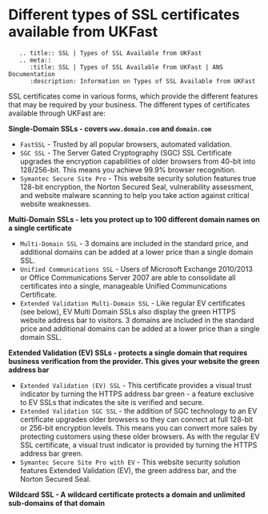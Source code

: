 # Different types of SSL certificates available from UKFast

```eval_rst
   .. title:: SSL | Types of SSL Available from UKFast
   .. meta::
      :title: SSL | Types of SSL Available from UKFast | ANS Documentation
      :description: Information on Types of SSL Available from UKFast

```

SSL certificates come in various forms, which provide the different features that may be required by your business. The different types of certificates available through UKFast are:

**Single-Domain SSLs - covers `www.domain.com` and `domain.com`**
- `FastSSL` - Trusted by all popular browsers, automated validation.
- `SGC SSL` - The Server Gated Cryptography (SGC) SSL Certificate upgrades the encryption capabilities of older browsers from 40-bit into 128/256-bit. This means you achieve 99.9% browser recognition.
- `Symantec Secure Site Pro` - This website security solution features true 128-bit encryption, the Norton Secured Seal, vulnerability assessment, and website malware scanning to help you take action against critical website weaknesses.


**Multi-Domain SSLs - lets you protect up to 100 different domain names on a single certificate**
- `Multi-Domain SSL` - 3 domains are included in the standard price, and additional domains can be added at a lower price than a single domain SSL.
- `Unified Communications SSL` - Users of Microsoft Exchange 2010/2013 or Office Communications Server 2007 are able to consolidate all certificates into a single, manageable Unified Communications Certificate.
- `Extended Validation Multi-Domain SSL` - Like regular EV certificates (see below), EV Multi Domain SSLs also display the green HTTPS website address bar to visitors. 3 domains are included in the standard price and additional domains can be added at a lower price than a single domain SSL.

**Extended Validation (EV) SSLs - protects a single domain that requires business verification from the provider. This gives your website the green address bar**
- `Extended Validation (EV) SSL` - This certificate provides a visual trust indicator by turning the HTTPS address bar green - a feature exclusive to EV SSLs that indicates the site is verified and secure.
- `Extended Validation SGC SSL` - the addition of SGC technology to an EV certificate upgrades older browsers so they can connect at full 128-bit or 256-bit encryption levels.  This means you can convert more sales by protecting customers using these older browsers. As with the regular EV SSL certificate, a visual trust indicator is provided by turning the HTTPS address bar green.
- `Symantec Secure Site Pro with EV` - This website security solution features Extended Validation (EV), the green address bar, and the Norton Secured Seal.

**Wildcard SSL - A wildcard certificate protects a domain and unlimited sub-domains of that domain**
